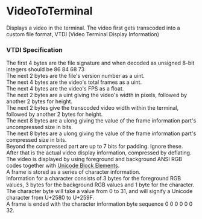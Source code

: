 # VideoToTerminal
Displays a video in the terminal.
The video first gets transcoded into a custom file format, VTDI (Video Terminal Display Information)
### VTDI Specification
The first 4 bytes are the file signature and when decoded as unsigned 8-bit integers should be 86 84 68 73\
The next 2 bytes are the file's version number as a uint.\
The next 4 bytes are the video's total frames as a uint.\
The next 4 bytes are the video's FPS as a float.\
The next 2 bytes are a uint giving the video's width in pixels, followed by another 2 bytes for height.\
The next 2 bytes give the transcoded video width within the terminal, followed by another 2 bytes for height.\
The next 8 bytes are a ulong giving the value of the frame information part's uncompressed size in bits.\
The next 8 bytes are a ulong giving the value of the frame information part's compressed size in bits.\
Beyond the compressed part are up to 7 bits for padding. Ignore these.\
After that is the actual video display information, compressed by deflating.\
The video is displayed by using foreground and background ANSI RGB codes together with [Unicode Block Elements](https://en.wikipedia.org/wiki/Block_Elements).\
A frame is stored as a series of character information.\
Information for a character consists of 3 bytes for the foreground RGB values, 3 bytes for the background RGB values and 1 byte for the character.\
The character byte will take a value from 0 to 31, and will signify a Unicode character from U+2580 to U+259F.\
A frame is ended with the character information byte sequence 0 0 0 0 0 0 32.
